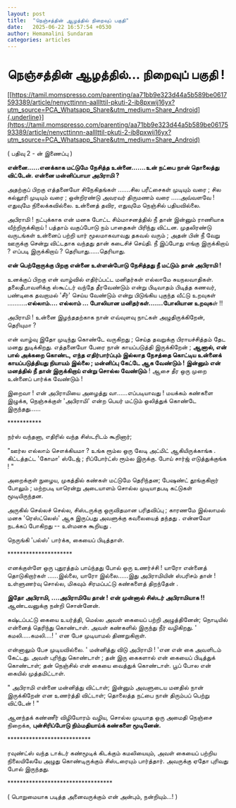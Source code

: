 ```yaml
---
layout: post
title:  "நெஞ்சத்தின் ஆழத்தில் நிறைவுப் பகுதி"
date:   2025-06-22 16:57:54 +0530
author: Hemamalini Sundaram
categories: articles
---
```


#  நெஞ்சத்தின் ஆழத்தில்\... நிறைவுப் பகுதி ! 

[[https://tamil.momspresso.com/parenting/aa71bb9e323d44a5b589be0617593389/article/nenycttinnn-aalllttil-pkuti-2-ib8pxwij16yx?utm_source=PCA_Whatsapp_Share&utm_medium=Share_Android]{.underline}](https://tamil.momspresso.com/parenting/aa71bb9e323d44a5b589be0617593389/article/nenycttinnn-aalllttil-pkuti-2-ib8pxwij16yx?utm_source=PCA_Whatsapp_Share&utm_medium=Share_Android)

( பதிவு 2 - ன் இணைப்பு )

**என்னை......எனக்காக மட்டுமே நேசித்த உன்னை.......உன் நட்பை நான் தொலைத்து விட்டேன்.
என்னை மன்னிப்பாயா அபிராமி ?**

அதற்குப் பிறகு எத்தனையோ சிநேகிதங்கள் .......சில பரீட்சைகள் முடியும் வரை ; சில
கல்லூரி முடியும் வரை ; ஒன்றிரண்டு அவரவர் திருமணம் வரை .....அவ்வளவே ! எதுவுமே
நிலைக்கவில்லை. உன்னைத் தவிர, எதுவுமே நெஞ்சில் பதியவில்லை.

அபிராமி ! நட்புக்காக என் மனசு போட்ட சிம்மாசனத்தில் நீ தான் இன்னும் ராணியாக
வீற்றிருக்கிறாய் ! பத்தாம் வகுப்போடு நம் பாதைகள் பிரிந்து விட்டன. முதலிரண்டு வருடங்கள்
உன்னைப் பற்றி யார் மூலமாகவாவது தகவல் வரும் ; அதன் பின் நீ வேறு ஊருக்கு சென்று
விட்டதாக வந்தது தான் கடைசிச் செய்தி. நீ இப்போது எங்கு இருக்கிறாய் ? எப்படி
இருக்கிறாய் ? தெரியாது......தெரியாது.

**என் பெற்றோருக்கு பிறகு என்னை உள்ளன்போடு நேசித்தது நீ மட்டும் தான் அபிராமி !**

உனக்குப் பிறகு என் வாழ்வில் எதிர்ப்பட்ட மனிதர்கள் எல்லாமே சுயநலவாதிகள். தலைதீபாவளிக்கு
ஸ்கூட்டர் வந்தே தீரவேண்டும் என்று பிடிவாதம் பிடித்த கணவர், பண்டிகை தவறாமல் 'சீர்' செய்ய
வேண்டும் என்று பிடுங்கிய புகுந்த வீட்டு உறவுகள் ..........**.எல்லாம்\.... எல்லாம்
\... போலியான மனிதர்கள்.......போலியான உறவுக**ள் !!

அபிராமி ! உன்னை இழந்ததற்காக நான் எவ்வுளவு நாட்கள் அழுதிருக்கிறேன், தெரியுமா ?

என் வாழ்வு இதோ முடிந்து கொண்டே வருகிறது ; செய்த தவறுக்கு பிராயச்சித்தம் தேட மனது
துடிக்கிறது. எத்தனையோ பேரை நான் காயப்படுத்தி இருக்கிறேன் ; **ஆனால், என் பால் அக்கறை
கொண்ட, எந்த எதிர்பார்ப்பும் இல்லாத நேசத்தை கொட்டிய உன்னைக் காயப்படுத்தியது நியாயம்
இல்லை ; மன்னிப்பு கேட்டே ஆக வேண்டும் ! இன்னும் என் மனத்தில் நீ தான் இருக்கிறாய் என்று
சொல்ல வேண்டும்** ! ஆசை தீர ஒரு முறை உன்னைப் பார்க்க வேண்டும் !

இறைவா ! என் அபிராமியை அழைத்து வா......எப்படியாவது ! மயக்கம் கண்களை இழுக்க,
நெஞ்சுக்குள் 'அபிராமி' என்ற பெயர் மட்டும் ஒலித்துக் கொண்டே இருந்தது......

\*\*\*\*\*\*\*\*\*\*\*

நர்ஸ் வந்தனா, எதிரில் வந்த சிஸ்டரிடம் கூறினார்;

"ஊர்ல எல்லாம் சௌக்கியமா ? உங்க ரூம்ல ஒரு லேடி அட்மிட் ஆகியிருக்காங்க . கிட்டத்தட்ட
'கோமா' ஸ்டேஜ் ; ரிப்போர்ட்ஸ் ரூம்ல இருக்கு. போய் சார்ஜ் எடுத்துக்குங்க ! "

அறைக்குள் நுழைய, முகத்தில் கண்கள் மட்டுமே தெரிந்தன; பேஷண்ட் தூங்குகிறார் போலும் ;
மற்றபடி யாரென்று அடையாளம் சொல்ல முடியாதபடி கட்டுகள் மூடியிருந்தன.

அருகில் செல்லச் செல்ல, சிஸ்டருக்கு ஒருவிதமான பரிதவிப்பு ; காரணமே இல்லாமல் மனசு
'ரெஸ்ட்லெஸ்' ஆக இருப்பது அவளுக்கு கவலையைத் தந்தது . என்னவோ நடக்கப் போகிறது --
உள்மனசு கூறியது .

நெருங்கி 'பல்ஸ்' பார்க்க, கையைப் பிடித்தாள்.

\*\*\*\*\*\*\*\*\*\*\*\*\*\*\*\*\*\*\*\*\*

எனக்குள்ளே ஒரு புதுரத்தம் பாய்ந்தது போல் ஒரு உணர்ச்சி ! யாரோ என்னைத் தொடுகிறார்கள்
......இல்லை, யாரோ இல்லை......இது அபிராமியின் ஸ்பரிசம் தான் ! உள்ளுணர்வு சொல்ல,
மிகவும் சிரமப்பட்டு கண்களைத் திறந்தேன் .

**இதோ அபிராமி, ....அபிராமியே தான் ! என் முன்னால் சிஸ்டர் அபிராமியாக !!**
ஆண்டவனுக்கு நன்றி சொன்னேன்.

கஷ்டப்பட்டு கையை உயர்த்தி, மெல்ல அவள் கையைப் பற்றி அழுத்தினேன்; நொடியில் என்னைத்
தெரிந்து கொண்டாள். அவள் கண்களில் இருந்து நீர் வழிகிறது. ' கமலி.....கமலி....! ' என
பேச முடியாமல் திணறுகிறாள்.

என்னாலும் பேச முடியவில்லை. ' மன்னித்து விடு அபிராமி ! 'என என் கை அவளிடம்
கேட்டது. அவள் புரிந்து கொண்டாள் ; தன் இரு கைகளால் என் கையைப் பிடித்துக் கொண்டாள்; தன்
நெஞ்சில் என் கையை வைத்துக் கொண்டாள். பூப் போல என் கையில் முத்தமிட்டாள்.

" அபிராமி என்னை மன்னித்து விட்டாள்; இன்னும் அவளுடைய மனதில் நான் இருக்கிறேன் என
உணர்த்தி விட்டாள்; தொலைத்த நட்பை நான் திரும்பப் பெற்று விட்டேன் ! "

ஆனந்தக் கண்ணீர் விழியோரம் வழிய, சொல்ல முடியாத ஒரு அமைதி நெஞ்சை நிறைக்க,
**புன்சிரிப்போடு நிம்மதியாய்க் கண்களை மூடினேன்.**

\*\*\*\*\*\*\*\*\*\*\*\*\*\*\*\*\*\*\*\*\*\*\*\*\*\*\*

ரவுண்ட்ஸ் வந்த டாக்டர் கண்மூடிக் கிடக்கும் கமலியையும், அவள் கையைப் பற்றிய நிலையிலேயே
அழுது கொண்டிருக்கும் சிஸ்டரையும் பார்த்தார். அவருக்கு ஏதோ புரிவது போல் இருந்தது.

\*\*\*\*\*\*\*\*\*\*\*\*\*\*\*\*\*\*\*\*\*\*\*\*\*\*\*\*\*\*\*\*\*\*

( பொறுமையாக படித்த அனைவருக்கும் என் அன்பும், நன்றியும்...! )
